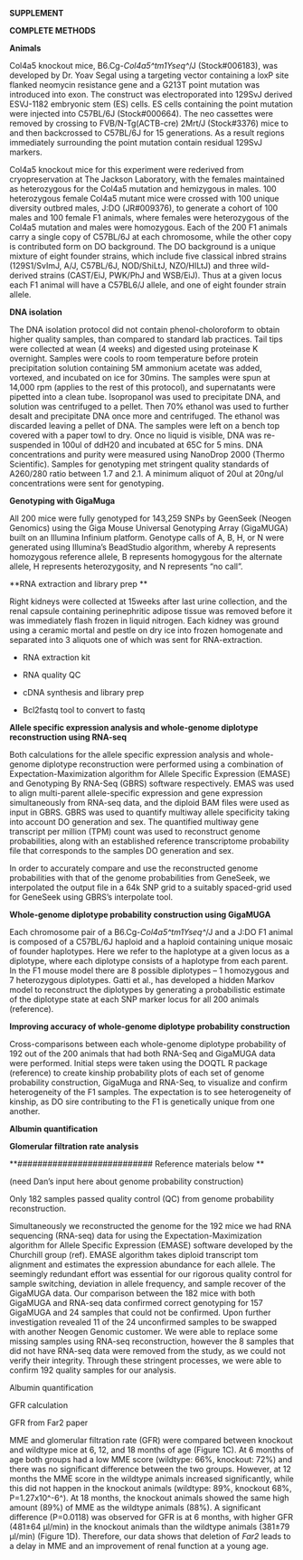 **SUPPLEMENT**

**COMPLETE METHODS**

**Animals**

Col4a5 knockout mice, B6.Cg-*Col4a5^tm1Yseq^*/J (Stock\#006183), was
developed by Dr. Yoav Segal using a targeting vector containing a loxP
site flanked neomycin resistance gene and a G213T point mutation was
introduced into exon. The construct was electroporated into 129SvJ
derived ESVJ-1182 embryonic stem (ES) cells. ES cells containing the
point mutation were injected into C57BL/6J (Stock\#000664). The neo
cassettes were removed by crossing to FVB/N-Tg(ACTB-cre) 2Mrt/J
(Stock\#3376) mice to and then backcrossed to C57BL/6J for 15
generations. As a result regions immediately surrounding the point
mutation contain residual 129SvJ markers.

Col4a5 knockout mice for this experiment were rederived from
cryopreservation at The Jackson Laboratory, with the females maintained
as heterozygous for the Col4a5 mutation and hemizygous in males. 100
heterozygous female Col4a5 mutant mice were crossed with 100 unique
diversity outbred males, J:DO (JR\#009376), to generate a cohort of 100
males and 100 female F1 animals, where females were heterozygous of the
Col4a5 mutation and males were homozygous. Each of the 200 F1 animals
carry a single copy of C57BL/6J at each chromosome, while the other copy
is contributed form on DO background. The DO background is a unique
mixture of eight founder strains, which include five classical inbred
strains (129S1/SvImJ, A/J, C57BL/6J, NOD/ShiLtJ, NZO/HILtJ) and three
wild-derived strains (CAST/EiJ, PWK/PhJ and WSB/EiJ). Thus at a given
locus each F1 animal will have a C57BL6/J allele, and one of eight
founder strain allele.

**DNA isolation**

The DNA isolation protocol did not contain phenol-choloroform to obtain
higher quality samples, than compared to standard lab practices. Tail
tips were collected at wean (4 weeks) and digested using proteinase K
overnight. Samples were cools to room temperature before protein
precipitation solution containing 5M ammonium acetate was added,
vortexed, and incubated on ice for 30mins. The samples were spun at
14,000 rpm (applies to the rest of this protocol), and supernatants were
pipetted into a clean tube. Isopropanol was used to precipitate DNA, and
solution was centrifuged to a pellet. Then 70% ethanol was used to
further desalt and precipitate DNA once more and centrifuged. The
ethanol was discarded leaving a pellet of DNA. The samples were left on
a bench top covered with a paper towl to dry. Once no liquid is visible,
DNA was re-suspended in 100ul of ddH20 and incubated at 65C for 5 mins.
DNA concentrations and purity were measured using NanoDrop 2000 (Thermo
Scientific). Samples for genotyping met stringent quality standards of
A260/280 ratio between 1.7 and 2.1. A minimum aliquot of 20ul at 20ng/ul
concentrations were sent for genotyping.

**Genotyping with GigaMuga**

All 200 mice were fully genotyped for 143,259 SNPs by GeenSeek (Neogen
Genomics) using the Giga Mouse Universal Genotyping Array (GigaMUGA)
built on an Illumina Infinium platform. Genotype calls of A, B, H, or N
were generated using Illumina’s BeadStudio algorithm, whereby A
represents homozygous reference allele, B represents homogygous for the
alternate allele, H represents heterozygosity, and N represents “no
call”.

**RNA extraction and library prep **

Right kidneys were collected at 15weeks after last urine collection, and
the renal capsule containing perinephritic adipose tissue was removed
before it was immediately flash frozen in liquid nitrogen. Each kidney
was ground using a ceramic mortal and pestle on dry ice into frozen
homogenate and separated into 3 aliquots one of which was sent for
RNA-extraction.

-   RNA extraction kit

-   RNA quality QC

-   cDNA synthesis and library prep

-   Bcl2fastq tool to convert to fastq

**Allele specific expression analysis and whole-genome diplotype
reconstruction using RNA-seq**

Both calculations for the allele specific expression analysis and
whole-genome diplotype reconstruction were performed using a combination
of Expectation-Maximization algorithm for Allele Specific Expression
(EMASE) and Genotyping By RNA-Seq (GBRS) software respectively. EMAS was
used to align multi-parent allele-specific expression and gene
expression simultaneously from RNA-seq data, and the diploid BAM files
were used as input in GBRS. GBRS was used to quantify multiway allele
specificity taking into account DO generation and sex. The quantified
multiway gene transcript per million (TPM) count was used to reconstruct
genome probabilities, along with an established reference transcriptome
probability file that corresponds to the samples DO generation and sex.

In order to accurately compare and use the reconstructed genome
probabilities with that of the genome probabilities from GeneSeek, we
interpolated the output file in a 64k SNP grid to a suitably spaced-grid
used for GeneSeek using GBRS’s interpolate tool.

**Whole-genome diplotype probability construction using GigaMUGA**

Each chromosome pair of a B6.Cg-*Col4a5^tm1Yseq^*/J and a J:DO F1 animal
is composed of a C57BL/6J haploid and a haploid containing unique mosaic
of founder haplotypes. Here we refer to the haplotype at a given locus
as a diplotype, where each diplotype consists of a haplotype from each
parent. In the F1 mouse model there are 8 possible diplotypes – 1
homozygous and 7 heterozygous diplotypes. Gatti et al., has developed a
hidden Markov model to reconstruct the diplotypes by generating a
probabilistic estimate of the diplotype state at each SNP marker locus
for all 200 animals (reference).

**Improving accuracy of whole-genome diplotype probability
construction**

Cross-comparisons between each whole-genome diplotype probability of 192
out of the 200 animals that had both RNA-Seq and GigaMUGA data were
performed. Initial steps were taken using the DOQTL R package
(reference) to create kinship probability plots of each set of genome
probability construction, GigaMuga and RNA-Seq, to visualize and confirm
heterogeneity of the F1 samples. The expectation is to see heterogeneity
of kinship, as DO sire contributing to the F1 is genetically unique from
one another.

**Albumin quantification**

**Glomerular filtration rate analysis**

**\#\#\#\#\#\#\#\#\#\#\#\#\#\#\#\#\#\#\#\#\#\#\#\#\#\#\# Reference
materials below **

(need Dan’s input here about genome probability construction)

Only 182 samples passed quality control (QC) from genome probability
reconstruction.

Simultaneously we reconstructed the genome for the 192 mice we had RNA
sequencing (RNA-seq) data for using the Expectation-Maximization
algorithm for Allele Specific Expression (EMASE) software developed by
the Churchill group (ref). EMASE algorithm takes diploid transcript tom
alignment and estimates the expression abundance for each allele. The
seemingly redundant effort was essential for our rigorous quality
control for sample switching, deviation in allele frequency, and sample
recover of the GigaMUGA data. Our comparison between the 182 mice with
both GigaMUGA and RNA-seq data confirmed correct genotyping for 157
GigaMUGA and 24 samples that could not be confirmed. Upon further
investigation revealed 11 of the 24 unconfirmed samples to be swapped
with another Neogen Genomic customer. We were able to replace some
missing samples using RNA-seq reconstruction, however the 8 samples that
did not have RNA-seq data were removed from the study, as we could not
verify their integrity. Through these stringent processes, we were able
to confirm 192 quality samples for our analysis.

Albumin quantification

GFR calculation

GFR from Far2 paper

MME and glomerular filtration rate (GFR) were compared between knockout
and wildtype mice at 6, 12, and 18 months of age (Figure 1C). At 6
months of age both groups had a low MME score (wildtype: 66%, knockout:
72%) and there was no significant difference between the two groups.
However, at 12 months the MME score in the wildtype animals increased
significantly, while this did not happen in the knockout animals
(wildtype: 89%, knockout 68%, P=1.27x10^-6^). At 18 months, the knockout
animals showed the same high amount (89%) of MME as the wildtype animals
(88%). A significant difference (P=0.0118) was observed for GFR is at 6
months, with higher GFR (481±64 μl/min) in the knockout animals than the
wildtype animals (381±79 μl/min) (Figure 1D). Therefore, our data shows
that deletion of *Far2* leads to a delay in MME and an improvement of
renal function at a young age.
